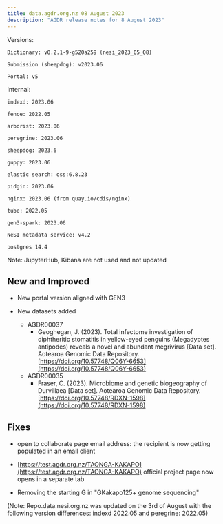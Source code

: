 ```yaml
---
title: data.agdr.org.nz 08 August 2023
description: "AGDR release notes for 8 August 2023"
---
```


Versions:

`Dictionary: v0.2.1-9-g520a259 (nesi_2023_05_08)`

`Submission (sheepdog): v2023.06`

`Portal: v5`

Internal:

`indexd: 2023.06`

`fence: 2022.05`

`arborist: 2023.06`

`peregrine: 2023.06`

`sheepdog: 2023.6`

`guppy: 2023.06`

`elastic search: oss:6.8.23`

`pidgin: 2023.06`

`nginx: 2023.06 (from quay.io/cdis/nginx)`

`tube: 2022.05`

`gen3-spark: 2023.06`

`NeSI metadata service: v4.2`

`postgres 14.4`

Note: JupyterHub, Kibana are not used and not updated

## New and Improved

- New portal version aligned with GEN3

- New datasets added
    - AGDR00037
        - Geoghegan, J. (2023). Total infectome investigation of diphtheritic stomatitis in yellow-eyed penguins (Megadyptes antipodes) reveals a novel and abundant megrivirus [Data set]. Aotearoa Genomic Data Repository. [https://doi.org/10.57748/Q06Y-6653](https://doi.org/10.57748/Q06Y-6653)
    - AGDR00035
        - Fraser, C. (2023). Microbiome and genetic biogeography of Durvillaea [Data set]. Aotearoa Genomic Data Repository. [https://doi.org/10.57748/RDXN-1598](https://doi.org/10.57748/RDXN-1598)

## Fixes

- open to collaborate page email address: the recipient is now getting populated in an email client

- [https://test.agdr.org.nz/TAONGA-KAKAPO](https://test.agdr.org.nz/TAONGA-KAKAPO) official project page now opens in a separate tab

- Removing the starting G in "GKakapo125+ genome sequencing"

(Note: Repo.data.nesi.org.nz was updated on the 3rd of August with the following version differences: indexd 2022.05 and peregrine: 2022.05)
